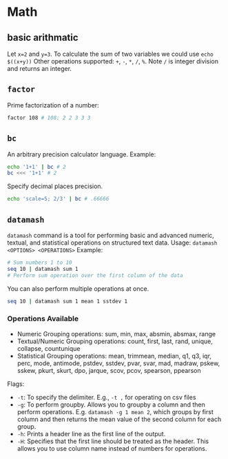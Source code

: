 # Math

## basic arithmatic

Let `x=2` and `y=3`. To calculate the sum of two variables we could use `echo $((x+y))`
Other operations supported: `+`, `-`, `*`, `/`, `%`. Note `/` is integer division and returns an integer.

## `factor`

Prime factorization of a number:

```bash
factor 108 # 108: 2 2 3 3 3
```

## `bc`

An arbitrary precision calculator language.
Example:

```bash
echo '1+1' | bc # 2
bc <<< '1+1' # 2
```

Specify decimal places precision.

```bash
echo 'scale=5; 2/3' | bc # .66666
```

## `datamash`

`datamash` command is a tool for performing basic and advanced numeric, textual, and statistical operations on structured text data.
Usage: `datamash <OPTIONS> <OPERATIONS>`
Example:

```bash
# Sum numbers 1 to 10
seq 10 | datamash sum 1
# Perform sum operation over the first column of the data
```

You can also perform multiple operations at once.

```bash
seq 10 | datamash sum 1 mean 1 sstdev 1
```

### Operations Available

- Numeric Grouping operations: sum, min, max, absmin, absmax, range
- Textual/Numeric Grouping operations: count, first, last, rand, unique, collapse, countunique
- Statistical Grouping operations: mean, trimmean, median, q1, q3, iqr, perc, mode, antimode, pstdev, sstdev, pvar, svar, mad, madraw, pskew, sskew, pkurt, skurt, dpo, jarque, scov, pcov, spearson, ppearson

Flags:

- `-t`: To specify the delimiter. E.g., `-t ,` for operating on csv files
- `-g`: To perform groupby. Allows you to groupby a column and then perform operations. E.g. `datamash -g 1 mean 2`, which groups by first column and then returns the mean value of the second column for each group.
- `-h`: Prints a header line as the first line of the output.
- `-H`: Specifies that the first line should be treated as the header. This allows you to use column name instead of numbers for operations.
